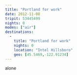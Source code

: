 ```yaml
---
title: "Portland for work"
date: 2012-11-08
tripit: 53445499
nights: 0
modes: ["air"]
destinations:
  -
    title: "Portland for work"
    nights: 0
    location: "Intel Hillsboro"
    geo: [45.5469,-122.91234]
---
```


alone
